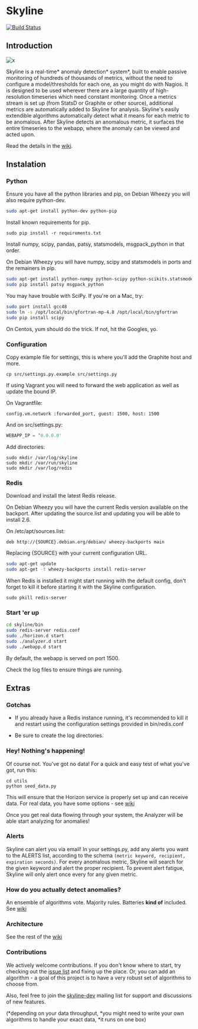 Skyline
=======

[![Build Status](https://travis-ci.org/etsy/skyline.png)](https://travis-ci.org/etsy/skyline)

Introduction
------------

![x](https://raw.github.com/etsy/skyline/master/screenshot.png)

Skyline is a real-time* anomaly detection* system*, built to enable passive
monitoring of hundreds of thousands of metrics, without the need to configure a
model/thresholds for each one, as you might do with Nagios. It is designed to be
used wherever there are a large quantity of high-resolution timeseries which
need constant monitoring. Once a metrics stream is set up (from StatsD or
Graphite or other source), additional metrics are automatically added to Skyline
for analysis. Skyline's easily extendible algorithms automatically detect what
it means for each metric to be anomalous. After Skyline detects an anomalous
metric, it surfaces the entire timeseries to the webapp, where the anomaly can be
viewed and acted upon.

Read the details in the [wiki](https://github.com/etsy/skyline/wiki).

Instalation
-----------

### Python 

Ensure you have all the python libraries and pip, on Debian Wheezy you will also require python-dev.

```bash
sudo apt-get install python-dev python-pip
```

Install known requirements for pip.

`sudo pip install -r requirements.txt` 

Install numpy, scipy, pandas, patsy, statsmodels, msgpack_python in that order.

On Debian Wheezy you will have numpy, scipy and statsmodels in ports and the remainers in pip.

```bash
sudo apt-get install python-numpy python-scipy python-scikits.statsmodels
sudo pip install patsy msgpack_python 
```

You may have trouble with SciPy. If you're on a Mac, try:

```bash 
sudo port install gcc48
sudo ln -s /opt/local/bin/gfortran-mp-4.8 /opt/local/bin/gfortran
sudo pip install scipy
```

On Centos, yum should do the trick. If not, hit the Googles, yo.

### Configuration

Copy example file for settings, this is where you'll add the Graphite host and more.

`cp src/settings.py.example src/settings.py`

If using Vagrant you will need to forward the web application as well as update the bound IP.

On Vagrantfile:

```config.vm.network :forwarded_port, guest: 1500, host: 1500```

And on src/settings.py:

```python
WEBAPP_IP = ‘0.0.0.0'
```

Add directories: 

``` 
sudo mkdir /var/log/skyline
sudo mkdir /var/run/skyline
sudo mkdir /var/log/redis
```

### Redis 

Download and install the latest Redis release.

On Debian Wheezy you will have the current Redis version available on the backport. After updating the source.list and updating you will be able to install 2.6.

On /etc/apt/sources.list:

```deb http://{SOURCE}.debian.org/debian/ wheezy-backports main```

Replacing {SOURCE} with your current configuration URL.

```bash
sudo apt-get update
sudo apt-get -t wheezy-backports install redis-server
```

When Redis is installed it might start running with the default config, don't forget to kill it before starting it with the Skyline configuration.

```sudo pkill redis-server```

### Start 'er up

```bash
cd skyline/bin
sudo redis-server redis.conf
sudo ./horizon.d start
sudo ./analyzer.d start
sudo ./webapp.d start
```

By default, the webapp is served on port 1500.

Check the log files to ensure things are running.

Extras
-------

### Gotchas

* If you already have a Redis instance running, it's recommended to kill it and
restart using the configuration settings provided in bin/redis.conf

* Be sure to create the log directories.

### Hey! Nothing's happening!
Of course not. You've got no data! For a quick and easy test of what you've 
got, run this:
```
cd utils
python seed_data.py
```
This will ensure that the Horizon
service is properly set up and can receive data. For real data, you have some 
options - see [wiki](https://github.com/etsy/skyline/wiki/Getting-Data-Into-Skyline)

Once you get real data flowing through your system, the Analyzer will be able
start analyzing for anomalies!

### Alerts
Skyline can alert you via email! In your settings.py, add any alerts you want
to the ALERTS list, according to the schema `(metric keyword, recipient,
expiration seconds)`. For every anomalous metric, Skyline will search for the
given keyword and alert the proper recipient. To prevent alert fatigue, Skyline
will only alert once every <expiration seconds> for any given metric.

### How do you actually detect anomalies?
An ensemble of algorithms vote. Majority rules. Batteries __kind of__ included.
See [wiki](https://github.com/etsy/skyline/wiki/Analyzer)

### Architecture
See the rest of the
[wiki](https://github.com/etsy/skyline/wiki)

### Contributions
We actively welcome contributions. If you don't know where to start, try
checking out the [issue list](https://github.com/etsy/skyline/issues) and
fixing up the place. Or, you can add an algorithm - a goal of this project
is to have a very robust set of algorithms to choose from.

Also, feel free to join the 
[skyline-dev](https://groups.google.com/forum/#!forum/skyline-dev) mailing list
for support and discussions of new features.

(*depending on your data throughput, *you might need to write your own
algorithms to handle your exact data, *it runs on one box)
